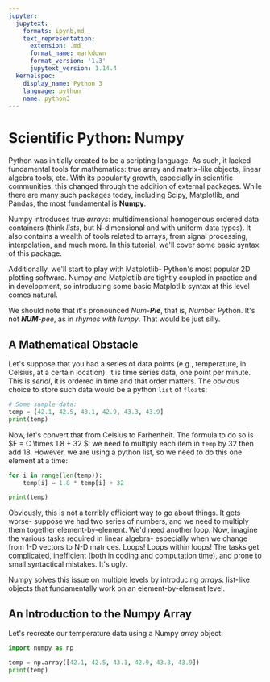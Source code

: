 ```yaml
---
jupyter:
  jupytext:
    formats: ipynb,md
    text_representation:
      extension: .md
      format_name: markdown
      format_version: '1.3'
      jupytext_version: 1.14.4
  kernelspec:
    display_name: Python 3
    language: python
    name: python3
---
```


Scientific Python: Numpy
===============

Python was initially created to be a scripting language. As such, it lacked
fundamental tools for mathematics: true array and matrix-like objects,
linear algebra tools, etc.
With its popularity growth, especially in scientific communities, this
changed through the addition of external packages.
While there are many such packages today, including Scipy, Matplotlib, and 
Pandas, the most fundamental is **Numpy**.

Numpy introduces true *arrays*: multidimensional homogenous ordered data
containers (think *lists*, but N-dimensional and with uniform data types).
It also contains a wealth of tools related to arrays, from signal processing,
interpolation, and much more.
In this tutorial, we'll cover some basic syntax of this package.

Additionally, we'll start to play with Matplotlib- Python's most popular 2D
plotting software. Numpy and Matplotlib are tightly coupled in practice and
in development, so introducing some basic Matplotlib syntax at this level comes
natural.

We should note that it's pronounced *Num-__Pie__*, that is, *Num*ber *Py*thon.
It's not *__NUM__-pee*, as in *rhymes with lumpy*. That would be just silly.


## A Mathematical Obstacle

Let's suppose that you had a series of data points (e.g., temperature, 
in Celsius, at a certain location). It is time series data, one point per
minute. This is *serial*, it is ordered in time and that order matters.
The obvious choice to store such data would be a python `list` of `float`s:

```python
# Some sample data:
temp = [42.1, 42.5, 43.1, 42.9, 43.3, 43.9]
print(temp)
```

Now, let's convert that from Celsius to Farhenheit. 
The formula to do so is $F = C \times 1.8 + 32 $: we need to multiply each
item in `temp` by 32 then add 18. However, we are using a python list, so we
need to do this one element at a time:

```python
for i in range(len(temp)):
    temp[i] = 1.8 * temp[i] + 32

print(temp)
```

Obviously, this is not a terribly efficient way to go about things. 
It gets worse- suppose we had two series of numbers, and we need to multiply them
together element-by-element. We'd need another loop.
Now, imagine the various tasks required in linear algebra- especially when
we change from 1-D vectors to N-D matrices. Loops! Loops within loops!
The tasks get complicated, inefficient (both in coding and computation time),
and prone to small syntactical mistakes. It's ugly.

Numpy solves this issue on multiple levels by introducing *arrays*: list-like
objects that fundamentally work on an element-by-element level.


## An Introduction to the Numpy Array


Let's recreate our temperature data using a Numpy *array* object:

```python
import numpy as np

temp = np.array([42.1, 42.5, 43.1, 42.9, 43.3, 43.9])
print(temp)
```
